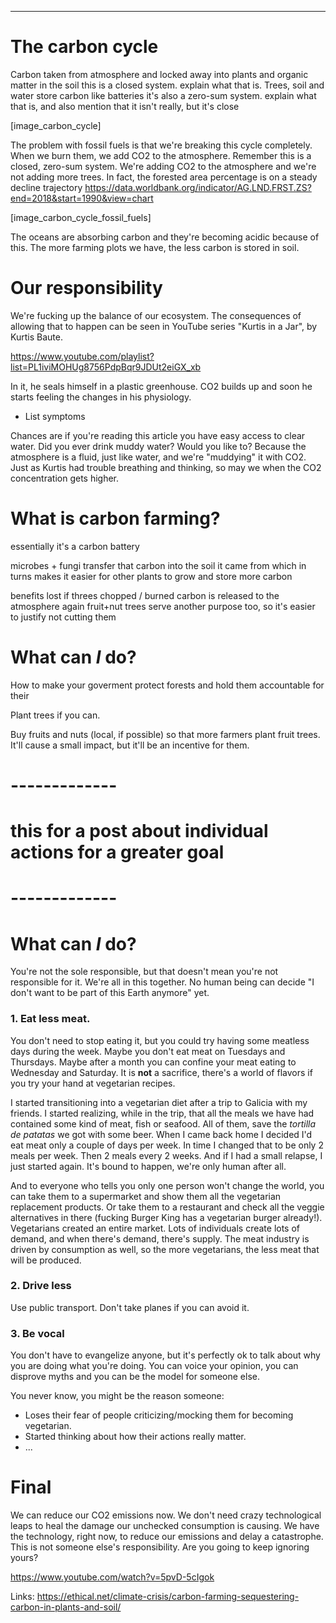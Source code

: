 ---

# The carbon cycle

Carbon taken from atmosphere and locked away into plants and organic matter in the soil
this is a closed system. explain what that is. Trees, soil and water store carbon like batteries
it's also a zero-sum system. explain what that is, and also mention that it isn't really, but it's close

[image_carbon_cycle]

The problem with fossil fuels is that we're breaking this cycle completely.
When we burn them, we add CO2 to the atmosphere.
Remember this is a closed, zero-sum system.
We're adding CO2 to the atmosphere
and we're not adding more trees.
In fact, the forested area percentage is on a steady decline trajectory
https://data.worldbank.org/indicator/AG.LND.FRST.ZS?end=2018&start=1990&view=chart

[image_carbon_cycle_fossil_fuels]

The oceans are absorbing carbon
and they're becoming acidic because of this.
The more farming plots we have,
the less carbon is stored in soil. 

# Our responsibility

We're fucking up the balance of our ecosystem.
The consequences of allowing that to happen
can be seen in YouTube series
"Kurtis in a Jar", by Kurtis Baute.

https://www.youtube.com/playlist?list=PL1iviMOHUg8756PdpBqr9JDUt2eiGX_xb

In it, he seals himself in a plastic greenhouse.
CO2 builds up and soon he starts feeling
the changes in his physiology.
* List symptoms

Chances are if you're reading this article
you have easy access to clear water.
Did you ever drink muddy water? Would you like to?
Because the atmosphere is a fluid,
just like water,
and we're "muddying" it with CO2.
Just as Kurtis had trouble breathing and thinking,
so may we when the CO2 concentration gets higher.

# What is carbon farming?

essentially it's a carbon battery

microbes + fungi transfer that carbon
into the soil it came from
which in turns makes it easier
for other plants to grow and store more carbon

benefits lost if threes chopped / burned
carbon is released to the atmosphere again
fruit+nut trees serve another purpose too,
so it's easier to justify not cutting them



# What can _I_ do?

How to make your goverment protect forests
and hold them accountable for their 

Plant trees if you can.

Buy fruits and nuts (local, if possible)
so that more farmers plant fruit trees.
It'll cause a small impact, but it'll be an incentive for them.


# -------------
# this for a post about individual actions for a greater goal
# -------------

# What can _I_ do?

You're not the sole responsible,
but that doesn't mean you're not responsible for it.
We're all in this together.
No human being can decide
"I don't want to be part of this Earth anymore" yet.

### 1. Eat less meat. 

You don't need to stop eating it,
but you could try having some meatless days during the week.
Maybe you don't eat meat on Tuesdays and Thursdays.
Maybe after a month you can confine your meat eating
to Wednesday and Saturday.
It is **not** a sacrifice, there's a world 
of flavors if you try your hand at vegetarian recipes.

I started transitioning into a vegetarian diet
after a trip to Galicia with my friends.
I started realizing, while in the trip,
that all the meals we have had contained some
kind of meat, fish or seafood. All of them,
save the _tortilla de patatas_ we got with some beer.
When I came back home I decided I'd eat meat
only a couple of days per week.
In time I changed that to be only 2 meals per week.
Then 2 meals every 2 weeks.
And if I had a small relapse, I just started again.
It's bound to happen, we're only human after all.

And to everyone who tells you only one person
won't change the world, you can take them to a supermarket
and show them all the vegetarian replacement products.
Or take them to a restaurant and check
all the veggie alternatives in there
(fucking Burger King has a vegetarian burger already!).
Vegetarians created an entire market.
Lots of individuals create lots of demand,
and when there's demand, there's supply.
The meat industry is driven by consumption as well,
so the more vegetarians, the less meat that will be produced.

### 2. Drive less

Use public transport.
Don't take planes if you can avoid it.

### 3. Be vocal

You don't have to evangelize anyone,
but it's perfectly ok to talk about
why you are doing what you're doing.
You can voice your opinion,
you can disprove myths
and you can be the model for someone else.

You never know, you might be the reason someone:

* Loses their fear of people criticizing/mocking them
for becoming vegetarian.
* Started thinking about how their actions really matter.
* ...

# Final

We can reduce our CO2 emissions now.
We don't need crazy technological leaps
to heal the damage our unchecked consumption is causing.
We have the technology, right now,
to reduce our emissions and delay a catastrophe.
This is not someone else's responsibility.
Are you going to keep ignoring yours?

https://www.youtube.com/watch?v=5pvD-5cIgok


Links:
https://ethical.net/climate-crisis/carbon-farming-sequestering-carbon-in-plants-and-soil/

